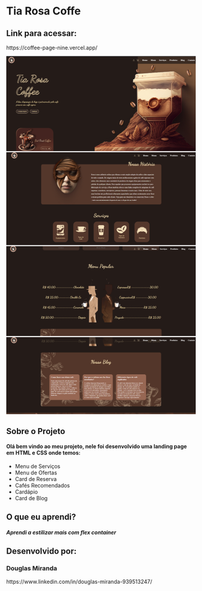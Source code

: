 <h1> Tia Rosa Coffe </h1>

<h2> Link para acessar: </h2>
https://coffee-page-nine.vercel.app/
<p></p>


![Página Tia Rosa Coffe](assets/design/front-page.png)
![Página Tia Rosa Coffe](assets/design/front-page1.png)
![Página Tia Rosa Coffe](assets/design/front-page2.png)
![Página Tia Rosa Coffe](assets/design/front-page3.png)

<h2> Sobre o Projeto </h2>

<h4> Olá bem vindo ao meu projeto, nele foi desenvolvido uma landing page em HTML e CSS onde temos: </h4>

<ul>
  <li>Menu de Serviços</li>
  <li>Menu de Ofertas</li>
  <li>Card de Reserva</li>
  <li>Cafés Recomendados</li>
  <li>Cardápio</li>
  <li>Card de Blog</li>
  
</ul>

<h2> O que eu aprendi? </h2>

<h5>Aprendi a estilizar mais com flex container</h5>

<h2>Desenvolvido por:</h2>
<h3>Douglas Miranda</h3>
https://www.linkedin.com/in/douglas-miranda-939513247/


